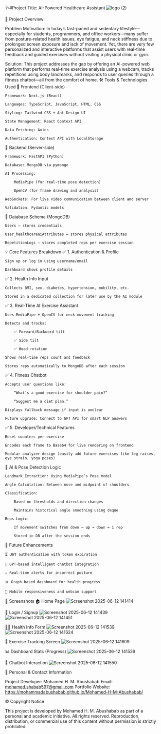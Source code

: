 
🩺#Project Title: AI-Powered Healthcare Assistant
![logo (2)](https://github.com/user-attachments/assets/2c5c2147-4667-43a9-a42e-1515af85c668)

🎯 Project Overview

Problem Motivation:
In today’s fast-paced and sedentary lifestyle—especially for students, programmers, and office workers—many suffer from posture-related health issues, eye fatigue, and neck stiffness due to prolonged screen exposure and lack of movement. Yet, there are very few personalized and interactive platforms that assist users with real-time feedback and guided exercises without visiting a physical clinic or gym.

Solution:
This project addresses the gap by offering an AI-powered web platform that performs real-time exercise analysis using a webcam, tracks repetitions using body landmarks, and responds to user queries through a fitness chatbot—all from the comfort of home.
🛠️ Tools & Technologies Used
🔹 Frontend (Client-side)

    Framework: Next.js (React)

    Languages: TypeScript, JavaScript, HTML, CSS

    Styling: Tailwind CSS + Ant Design UI

    State Management: React Context API

    Data Fetching: Axios

    Authentication: Context API with LocalStorage

🔹 Backend (Server-side)

    Framework: FastAPI (Python)

    Database: MongoDB via pymongo

    AI Processing:

        MediaPipe (for real-time pose detection)

        OpenCV (for frame drawing and analysis)

    WebSockets: For live video communication between client and server

    Validation: Pydantic models

🔹 Database Schema (MongoDB)

    Users – stores credentials

    User_healthcareaiAttributes – stores physical attributes

    RepetitionLogs – stores completed reps per exercise session

💡 Core Features Breakdown
✅ 1. Authentication & Profile

    Sign up or log in using username/email

    Dashboard shows profile details

✅ 2. Health Info Input

    Collects BMI, sex, diabetes, hypertension, mobility, etc.

    Stored in a dedicated collection for later use by the AI module

✅ 3. Real-Time AI Exercise Assistant

    Uses MediaPipe + OpenCV for neck movement tracking

    Detects and tracks:

        ✅ Forward/Backward tilt

        ✅ Side tilt

        ✅ Head rotation

    Shows real-time reps count and feedback

    Stores reps automatically to MongoDB after each session

✅ 4. Fitness Chatbot

    Accepts user questions like:

        “What’s a good exercise for shoulder pain?”

        “Suggest me a diet plan.”

    Displays fallback message if input is unclear

    Future upgrade: Connect to GPT API for smart NLP answers

✅ 5. Developer/Technical Features

    Reset counters per exercise

    Encodes each frame to Base64 for live rendering on frontend

    Modular analyzer design (easily add future exercises like leg raises, eye strain, yoga poses)

🧠 AI & Pose Detection Logic

    Landmark Extraction: Using MediaPipe’s Pose model

    Angle Calculation: Between nose and midpoint of shoulders

    Classification:

        Based on thresholds and direction changes

        Maintains historical angle smoothing using deque

    Reps Logic:

        If movement switches from down → up → down = 1 rep

        Stored in DB after the session ends

🌱 Future Enhancements

    ⏳ JWT authentication with token expiration

    🤖 GPT-based intelligent chatbot integration

    ⚠️ Real-time alerts for incorrect posture

    📊 Graph-based dashboard for health progress

    📱 Mobile responsiveness and webcam support

📸 Screenshots 
🏠 Home Page
![Screenshot 2025-06-12 141414](https://github.com/user-attachments/assets/cb1fc4a9-e02d-4204-a39a-02a6238500a3)

🔐 Login / Signup
![Screenshot 2025-06-12 141439](https://github.com/user-attachments/assets/38b5fb6d-729f-41b5-9028-d9b7c0c8e766)
![Screenshot 2025-06-12 141451](https://github.com/user-attachments/assets/72e109fc-d3bc-4988-b479-8ca15c0162db)

🧍‍♂️ Health Info Form
![Screenshot 2025-06-12 141539](https://github.com/user-attachments/assets/9fdc1843-3bc1-4ca8-bbb1-694a31139387)
![Screenshot 2025-06-12 141624](https://github.com/user-attachments/assets/99388114-8792-453a-a2c8-7da3da998dcd)


🎥 Exercise Tracking Screen
![Screenshot 2025-06-12 141609](https://github.com/user-attachments/assets/d3497a73-23d7-48fd-8daa-7821dec5da23)

📊 Dashboard Stats (Progress)
![Screenshot 2025-06-12 141539](https://github.com/user-attachments/assets/b3e7f352-445e-4cfe-8fdc-e5be46acdd88)

🤖 Chatbot Interaction
![Screenshot 2025-06-12 141550](https://github.com/user-attachments/assets/fd42a85a-a0cf-4015-960f-caa6e949bc7f)

🧾 Personal & Contact Information

Project Developer: Mohamed H. M. Abushabab
Email: mohamed.shabab597@gmail.com
Portfolio Website: https://mohammadabushabab.github.io/Mohamed-H-M-Abushabab/

© Copyright Notice

This project is developed by Mohamed H. M. Abushabab as part of a personal and academic initiative.
All rights reserved. Reproduction, distribution, or commercial use of this content without permission is strictly prohibited.



